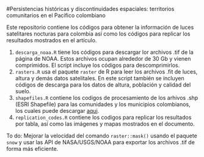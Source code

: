 #Persistencias históricas y discontinuidades espaciales: territorios comunitarios en el Pacífico colombiano

Este repositorio contiene los códigos para obtener la información de luces satelitares nocturas para colombia así como los códigos para replicar los resultados mostrados en el artículo. 

1. `descarga_noaa.R` tiene los códigos para descargar lor archivos .tif de la página de NOAA. Estos archivos ocupan alrededor de 30 Gb y vienen comprimidos. El script incluye los códigos para descomprimirlos. 
2. `rasters.R` usa el paquete `raster` de R para leer los archivos .fit de luces, altura y demás datos satelitales. En este script también se incluyen códigos de descarga para los datos de altura, población y calidad del suelo. 
3. `shapefiles.R` contiene los codigos de procesamiento de los arhivos .shp (ESRI Shapefile) para las comunidades y los municipios colombianos, los cuales puede descargar [aqui](http://sigotn.igac.gov.co/sigotn/).
4. `replication_codes.R` contiene los codigos para replicar los resultados por tabla, así como las imágenes y mapas mostrados en el documento. 

To do: Mejorar la velocidad del comando `raster::mask()` usando el paquete `snow` y usar las API de NASA/USGS/NOAA para exportar los archivos .tif de forma más eficiente. 
